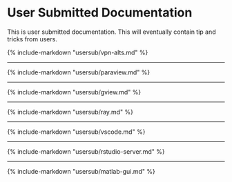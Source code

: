 # User Submitted Documentation

This is user submitted documentation.  This will eventually contain tip and tricks from users.

{%
   include-markdown "usersub/vpn-alts.md"
%}

--- 

{%
   include-markdown "usersub/paraview.md"
%} 

--- 

{%
   include-markdown "usersub/gview.md"
%} 

--- 

{%
   include-markdown "usersub/ray.md"
%}

--- 

{%
   include-markdown "usersub/vscode.md"
%}

--- 

{%
   include-markdown "usersub/rstudio-server.md"
%}

--- 

{%
   include-markdown "usersub/matlab-gui.md"
%}